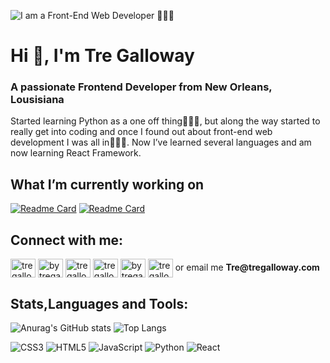 ![I am a Front-End Web Developer 🧑🏽‍💻](https://pbs.twimg.com/profile_banners/1196281610250915841/1637900179/1500x500)
<h1 align="left">Hi 👋, I'm Tre Galloway</h1>
<h3 align="left">A passionate Frontend Developer from New Orleans, Lousisiana</h3>
<p>Started learning Python as a one off thing🤷🏽‍♂️, but along the way started to really get into coding and once I found out about front-end web development I was all in🧑🏽‍💻. Now I’ve learned several languages and am now learning React Framework.
</p>

<h2 align="left">What I’m currently working on</h1>

[![Readme Card](https://github-readme-stats.vercel.app/api/pin/?username=tregalloway&repo=Personal-Website&show_icons=true&theme=tokyonight)](https://github.com/TreGalloway/personal-website)
[![Readme Card](https://github-readme-stats.vercel.app/api/pin/?username=tregalloway&repo=link-in-bio&theme=tokyonight)](https://github.com/TreGalloway/link-in-bio)



<h2 align="left">Connect with me:</h2>

<p align="left">
<a href="https://www.youtube.com/channel/UCRQPGu1zovYhIdP86WCTKLw" target="blank"><img align="center" src="https://raw.githubusercontent.com/rahuldkjain/github-profile-readme-generator/master/src/images/icons/Social/youtube.svg" alt="tregalloway" height="30" width="40" /></a>
<a href="https://instagram.com/bytregalloway" target="blank"><img align="center" src="https://raw.githubusercontent.com/rahuldkjain/github-profile-readme-generator/master/src/images/icons/Social/instagram.svg" alt="bytregalloway" height="30" width="40" /></a>
<a href="https://linkedin.com/in/tregalloway" target="blank"><img align="center" src="https://raw.githubusercontent.com/rahuldkjain/github-profile-readme-generator/master/src/images/icons/Social/linked-in-alt.svg" alt="tregalloway" height="30" width="40" /></a>
<a href="https://dev.to/tregalloway" target="blank"><img align="center" src="https://raw.githubusercontent.com/rahuldkjain/github-profile-readme-generator/master/src/images/icons/Social/devto.svg" alt="tregalloway" height="30" width="40" /></a>
<a href="https://twitter.com/bytregalloway" target="blank"><img align="center" src="https://raw.githubusercontent.com/rahuldkjain/github-profile-readme-generator/master/src/images/icons/Social/twitter.svg" alt="bytregalloway" height="30" width="40" /></a>
<a href="https://stackoverflow.com/users/tregalloway" target="blank"><img align="center" src="https://raw.githubusercontent.com/rahuldkjain/github-profile-readme-generator/master/src/images/icons/Social/stack-overflow.svg" alt="tregalloway" height="30" width="40" /></a>
  or email me <b>Tre@tregalloway.com</b>

</p>

<h2 align="left">Stats,Languages and Tools:</h2>

![Anurag's GitHub stats](https://github-readme-stats.vercel.app/api?username=tregalloway&show_icons=true&theme=tokyonight)
![Top Langs](https://github-readme-stats.vercel.app/api/top-langs/?username=tregalloway&theme=tokyonight)


![CSS3](https://img.shields.io/badge/css3-%231572B6.svg?style=for-the-badge&logo=css3&logoColor=white)
![HTML5](https://img.shields.io/badge/html5-%23E34F26.svg?style=for-the-badge&logo=html5&logoColor=white)
![JavaScript](https://img.shields.io/badge/javascript-%23323330.svg?style=for-the-badge&logo=javascript&logoColor=%23F7DF1E)
![Python](https://img.shields.io/badge/python-3670A0?style=for-the-badge&logo=python&logoColor=ffdd54)
![React](https://img.shields.io/badge/react-%2320232a.svg?style=for-the-badge&logo=react&logoColor=%2361DAFB)





